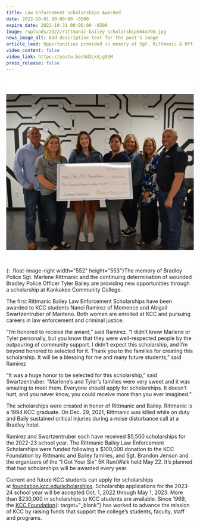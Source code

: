 ```yaml
---
title: Law Enforcement Scholarships Awarded
date: 2022-10-01 00:00:00 -0500
expire_date: 2022-10-31 00:00:00 -0500
image: /uploads/2022/rittmanic-bailey-scholarship564x790.jpg
news_image_alt: Add descriptive text for the post's image
article_lead: Opportunities provided in memory of Sgt. Rittmanic & Officer Bailey
video_content: false
video_link: https://youtu.be/4d2LkGjg5bM
press_release: false
---
```

![](/uploads/2022/rittmanic-bailey-scholarship564x790-1.jpg){: .float-image-right width="552" height="553"}The memory of Bradley Police Sgt. Marlene Rittmanic and the continuing determination of wounded Bradley Police Officer Tyler Bailey are providing new opportunities through a scholarship at Kankakee Community College.

The first Rittmanic Bailey Law Enforcement Scholarships have been awarded to KCC students Nanci Ramirez of Momence and Abigail Swartzentruber of Manteno. Both women are enrolled at KCC and pursuing careers in law enforcement and criminal justice.&nbsp;

“I’m honored to receive the award,” said Ramirez. “I didn’t know Marlene or Tyler personally, but you know that they were well-respected people by the outpouring of community support. I didn’t expect this scholarship, and I’m beyond honored to selected for it. Thank you to the families for creating this scholarship. It will be a blessing for me and many future students,” said Ramirez

“It was a huge honor to be selected for this scholarship,” said Swartzentruber. “Marlene’s and Tyler’s families were very sweet and it was amazing to meet them. Everyone should apply for scholarships. It doesn’t hurt, and you never know, you could receive more than you ever imagined.”

The scholarships were created in honor of Rittmanic and Bailey. Rittmanic is a 1994 KCC graduate. On Dec. 29, 2021, Rittmanic was killed while on duty and Baily sustained critical injuries during a noise disturbance call at a Bradley hotel.&nbsp;

Ramirez and Swartzentruber each have received $5,500 scholarships for the 2022-23 school year. The Rittmanic Bailey Law Enforcement Scholarships were funded following a $100,000 donation to the KCC Foundation by Rittmanic and Bailey families, and Sgt. Brandon Jenson and the organizers of the “I Got Your Six” 5K Run/Walk held May 22. It’s planned that two scholarships will be awarded every year.

Current and future KCC students can apply for scholarships at&nbsp;[foundation.kcc.edu/scholarships](https://foundation.kcc.edu/scholarships). Scholarship applications for the 2023-24 school year will be accepted Oct. 1, 2022 through May 1, 2023. More than $230,000 in scholarships to KCC students are available. Since 1969, the&nbsp;[KCC Foundation](https://foundation.kcc.edu/){: target="_blank"}&nbsp;has worked to advance the mission of KCC by raising funds that support the college’s students, faculty, staff and programs.​​